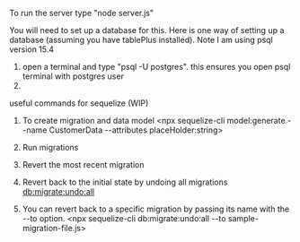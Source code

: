 To run the server type "node server.js"

You will need to set up a database for this. Here is one way of setting up a database (assuming you have tablePlus installed). Note I am using psql version 15.4

1) open a terminal and type "psql -U postgres". this ensures you open psql terminal with postgres user
2) 



useful commands for sequelize (WIP)
1) To create migration and data model
<npx sequelize-cli model:generate --name CustomerData --attributes placeHolder:string>

2) Run migrations
<npx sequelize-cli db:migrate>

3) Revert the most recent migration
<npx sequelize-cli db:migrate:undo>

4) Revert back to the initial state by undoing all migrations
<db:migrate:undo:all>

5) You can revert back to a specific migration by passing its name with the --to option.
<npx sequelize-cli db:migrate:undo:all --to sample-migration-file.js>

